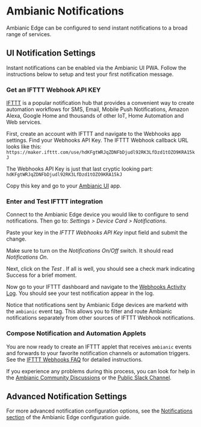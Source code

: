
# Ambianic Notifications

Ambianic Edge can be configured to send instant notifications to a broad range of services.

## UI Notification Settings

Instant notifications can be enabled via the Ambianic UI PWA. Follow the instructions below to setup and test your first notification message.

### Get an IFTTT Webhook API KEY

[IFTTT](https://ifttt.com) is a popular notification hub that provides a convenient way to create automation workflows for SMS, Email, 
Mobile Push Notifications, Amazon Alexa, Google Home and thousands of other IoT, Home Automation and Web services.

First, create an account with IFTTT and navigate to the Webhooks app settings. Find your Webhooks API Key. The IFTTT Webhook callback URL looks like this:
`https://maker.ifttt.com/use/hdKFgtWRJqZDNFbDjudl92RK3LfDzd1tOZO9KRA15kJ`

The Webhooks API Key is just that last cryptic looking part: `hdKFgtWRJqZDNFbDjudl92RK3LfDzd1tOZO9KRA15kJ`

Copy this key and go to your [Ambianic UI](https://ui.ambianic.ai/) app.

### Enter and Test IFTTT integration

Connect to the Ambianic Edge device you would like to configure to send notifications. 
Then go to: _Settings > Device Card > Notifications_.

Paste your key in the _IFTTT Webhooks API Key_ input field and submit the change.

Make sure to turn on the _Notifications On/Off_ switch. It should read _Notifications On_.

Next, click on the _Test_ . If all is well, you should see a check mark indicating Success for a brief moment.

Now go to your IFTTT dashboard and navigate to the [Webhooks Activity Log](https://ifttt.com/activity/service/maker_webhooks). You should see your test notification appear in the log.

Notice that notifications sent by Ambianic Edge devices are marketd with the `ambianic` event tag. 
This allows you to filter and route Ambianic notifications separately from other sources of IFTTT Webhook notifications.

### Compose Notification and Automation Applets

You are now ready to create an IFTTT applet that receives `ambianic` events and forwards to your favorite notification channels or automation triggers.
See the [IFTTT Webhooks FAQ](https://help.ifttt.com/hc/en-us/articles/115010230347-Webhooks-service-FAQ) for detailed instructions.

If you experience any problems during this process, you can look for help in the 
[Ambianic Community Discussions](https://github.com/ambianic/ambianic-ui/discussions) or the [Public Slack Channel](https://ambianicai.slack.com/join/shared_invite/zt-eosk4tv5-~GR3Sm7ccGbv1R7IEpk7OQ#/).

## Advanced Notification Settings

For more advanced notification configuration options, see the [Notifications section](configure.md#notification-settings) of the Ambianic Edge configuration guide.
